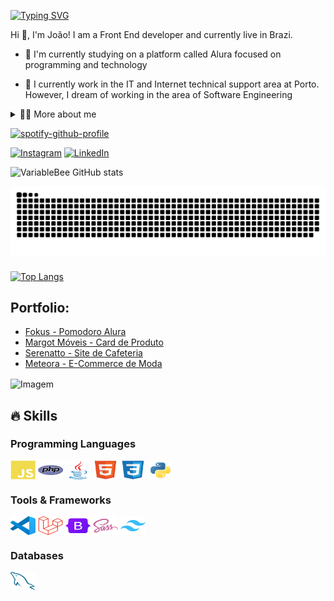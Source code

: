[![Typing SVG](https://readme-typing-svg.herokuapp.com?font=Barlow+Condensed&size=36&pause=1000&color=40A578&random=false&width=435&lines=%E2%9C%B5+Hello+World!+%E2%9C%B5;%E2%9C%B5+I'm+Jo%C3%A3o+and+welcome+%E2%9C%B5)](https://git.io/typing-svg)

<!-- Presentation -->
<p>
  Hi 👋, I'm João! I am a Front End developer and currently live in Brazi.

  - 🌱 I'm currently studying on a platform called Alura focused on programming and technology

  - 🔭 I currently work in the IT and Internet technical support area at Porto. However, I dream of working in the area of ​​Software Engineering
</p>

<!-- Dropdown -->
<details>
  <summary>👨‍💻 More about me</summary>

  - 💬 I am 19 years old, I currently live in São Paulo - SP - Brazil. For a long time, I was able to take a Computer Networks course, which I graduated in 2021. I completed an internship at the same institution where I studied to help with the local Network Infrastructure and, in addition, learn various topics focused on technology such as virtualization of servers with Proxmox and use of operating systems such as Linux and Ubuntu. I currently work in the area of ​​customer service with a focus on technical support in IT and internet, however, I intend to pursue the area of ​​Software Engineering at Faculdade FIAP in São Paulo.

  - ⚡ I really like reading, studying, building a Rubik's Cube, and the coolest thing of all, playing sports! I believe that all our skills influence our professional success, as it is there that we can develop our skills within the job market. \o/
</details>

<!-- Spotify -->
[![spotify-github-profile](https://spotify-github-profile.kittinanx.com/api/view?uid=31vmjvnxkuldbhimblp4pz2w5ha4&cover_image=true&theme=default&show_offline=false&background_color=121212&interchange=false&bar_color=40a571&bar_color_cover=true)](https://spotify-github-profile.kittinanx.com/api/view?uid=31vmjvnxkuldbhimblp4pz2w5ha4&redirect=true)

<!-- Links -->
[![Instagram](https://img.shields.io/badge/Instagram-E4405F?style=for-the-badge&logo=instagram&logoColor=white)](https://www.instagram.com/joao.victsa/)
[![LinkedIn](https://img.shields.io/badge/LinkedIn-0077B5?style=for-the-badge&logo=linkedin&logoColor=white)](https://linkedin.com/in/joão-victor-santos-de-sá-472b641b9/)

<!-- GithubStats -->
![VariableBee GitHub stats](https://github-readme-stats.vercel.app/api?username=JoaoSazao&show_icons=true&theme=gotham)

<!-- SnakeIMG -->
<img src="https://raw.githubusercontent.com/platane/snk/output/github-contribution-grid-snake-dark.svg" alt="Snake animation" />

###

[![Top Langs](https://github-readme-stats.vercel.app/api/top-langs/?username=JoaoSazao&show_icons=true&theme=gotham)](https://github.com/anuraghazra/github-readme-stats)

<!-- Portfolio -->
## Portfolio:
- [Fokus - Pomodoro Alura](https://github.com/JoaoSazao/Fokus)
- [Margot Móveis - Card de Produto](https://github.com/JoaoSazao/MargotMoveis)
- [Serenatto - Site de Cafeteria](https://github.com/JoaoSazao/Serenatto)
- [Meteora - E-Commerce de Moda](https://github.com/JoaoSazao/Meteora)

<!-- GIF -->
<p align="left">
  <img align="center" src="https://github.com/VariableBee/VariableBee/assets/77739311/4e9f41af-6b57-49a7-b15a-74322e96b4d7" alt="Imagem">
</p>

## 🔥 Skills
<!-- Skills: Programming Languages -->
  <div style="flex-basis: 48%;">
    <h3>Programming Languages</h3>
    <img align="center" alt="Js" height="30" width="40" src="https://raw.githubusercontent.com/devicons/devicon/master/icons/javascript/javascript-plain.svg">
    <img align="center" alt="PHP" height="30" width="40" src="https://github.com/devicons/devicon/blob/master/icons/php/php-original.svg">
    <img align="center" alt="Java" height="30" width="40" src="https://github.com/devicons/devicon/blob/master/icons/java/java-original.svg">
    <img align="center" alt="HTML" height="30" width="40" src="https://raw.githubusercontent.com/devicons/devicon/master/icons/html5/html5-original.svg">
    <img align="center" alt="CSS" height="30" width="40" src="https://raw.githubusercontent.com/devicons/devicon/master/icons/css3/css3-original.svg">
    <img align="center" alt="Python" height="30" width="40" src="https://raw.githubusercontent.com/devicons/devicon/master/icons/python/python-original.svg">
  </div>
  
  <!-- Skills: Tools & Frameworks -->
  <div style="flex-basis: 48%;">
    <h3>Tools & Frameworks</h3>
    <img align="center" alt="VScode" height="30" width="40" src="https://github.com/devicons/devicon/blob/v2.16.0/icons/vscode/vscode-original.svg">
    <img align="center" alt="Laravel" height="30" width="40" src="https://github.com/devicons/devicon/blob/master/icons/laravel/laravel-original.svg">
    <img align="center" alt="BootsTrap" height="30" width="40" src="https://github.com/devicons/devicon/blob/v2.16.0/icons/bootstrap/bootstrap-original.svg">
    <img align="center" alt="Sass" height="30" width="40" src="https://github.com/devicons/devicon/blob/v2.16.0/icons/sass/sass-original.svg">
    <img align="center" alt="TailwindCSS" height="30" width="40" src="https://github.com/devicons/devicon/blob/v2.16.0/icons/tailwindcss/tailwindcss-original.svg">
  </div>

  <!-- Skills: Databases -->
  <div style="flex-basis: 48%;">
    <h3>Databases</h3>
    <img align="center" alt="MYSQL" height="30" width="40" src="https://github.com/devicons/devicon/blob/master/icons/mysql/mysql-original.svg">
  </div>
